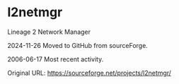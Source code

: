# l2netmgr
Lineage 2 Network Manager

2024-11-26
Moved to GitHub from sourceForge. 

2006-06-17
Most recent activity.

Original URL: https://sourceforge.net/projects/l2netmgr/
